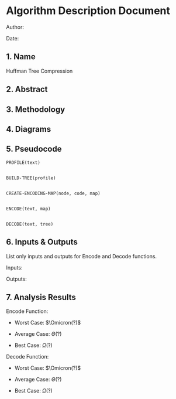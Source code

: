 # Algorithm Description Document

Author: 

Date: 

## 1. Name
Huffman Tree Compression

## 2. Abstract

## 3. Methodology

## 4. Diagrams

## 5. Pseudocode

```
PROFILE(text)


BUILD-TREE(profile)


CREATE-ENCODING-MAP(node, code, map)


ENCODE(text, map)


DECODE(text, tree)

```

## 6. Inputs & Outputs

List only inputs and outputs for Encode and Decode functions.

Inputs:

Outputs:


## 7. Analysis Results

Encode Function:
* Worst Case: $\Omicron(?)$

* Average Case: $\Theta(?)$

* Best Case: $\Omega(?)$

Decode Function:
* Worst Case: $\Omicron(?)$

* Average Case: $\Theta(?)$

* Best Case: $\Omega(?)$

